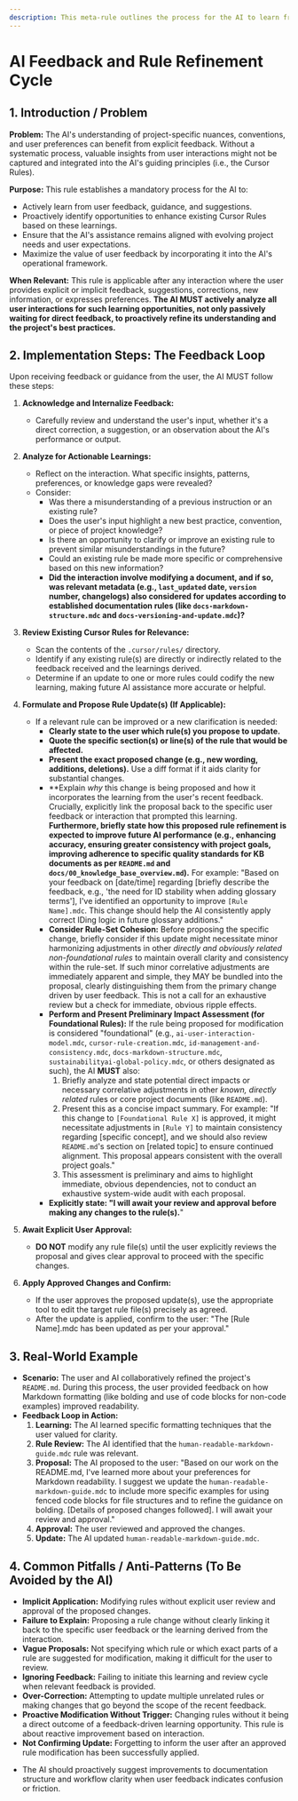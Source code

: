 ```yaml
---
description: This meta-rule outlines the process for the AI to learn from user feedback, suggestions, and corrections, and to proactively refine its rules and behavior.
---
```


# AI Feedback and Rule Refinement Cycle

## 1. Introduction / Problem

**Problem:** The AI's understanding of project-specific nuances, conventions, and user preferences can benefit from explicit feedback. Without a systematic process, valuable insights from user interactions might not be captured and integrated into the AI's guiding principles (i.e., the Cursor Rules).

**Purpose:** This rule establishes a mandatory process for the AI to:
*   Actively learn from user feedback, guidance, and suggestions.
*   Proactively identify opportunities to enhance existing Cursor Rules based on these learnings.
*   Ensure that the AI's assistance remains aligned with evolving project needs and user expectations.
*   Maximize the value of user feedback by incorporating it into the AI's operational framework.

**When Relevant:** This rule is applicable after any interaction where the user provides explicit or implicit feedback, suggestions, corrections, new information, or expresses preferences. **The AI MUST actively analyze all user interactions for such learning opportunities, not only passively waiting for direct feedback, to proactively refine its understanding and the project's best practices.**

## 2. Implementation Steps: The Feedback Loop

Upon receiving feedback or guidance from the user, the AI MUST follow these steps:

1.  **Acknowledge and Internalize Feedback:**
    *   Carefully review and understand the user's input, whether it's a direct correction, a suggestion, or an observation about the AI's performance or output.

2.  **Analyze for Actionable Learnings:**
    *   Reflect on the interaction. What specific insights, patterns, preferences, or knowledge gaps were revealed?
    *   Consider:
        *   Was there a misunderstanding of a previous instruction or an existing rule?
        *   Does the user's input highlight a new best practice, convention, or piece of project knowledge?
        *   Is there an opportunity to clarify or improve an existing rule to prevent similar misunderstandings in the future?
        *   Could an existing rule be made more specific or comprehensive based on this new information?
        *   **Did the interaction involve modifying a document, and if so, was relevant metadata (e.g., `last_updated` date, `version` number, changelogs) also considered for updates according to established documentation rules (like `docs-markdown-structure.mdc` and `docs-versioning-and-update.mdc`)?**

3.  **Review Existing Cursor Rules for Relevance:**
    *   Scan the contents of the `.cursor/rules/` directory.
    *   Identify if any existing rule(s) are directly or indirectly related to the feedback received and the learnings derived.
    *   Determine if an update to one or more rules could codify the new learning, making future AI assistance more accurate or helpful.

4.  **Formulate and Propose Rule Update(s) (If Applicable):**
    *   If a relevant rule can be improved or a new clarification is needed:
        *   **Clearly state to the user which rule(s) you propose to update.**
        *   **Quote the specific section(s) or line(s) of the rule that would be affected.**
        *   **Present the exact proposed change (e.g., new wording, additions, deletions).** Use a diff format if it aids clarity for substantial changes.
        *   **Explain *why* this change is being proposed and how it incorporates the learning from the user's recent feedback. Crucially, explicitly link the proposal back to the specific user feedback or interaction that prompted this learning. **Furthermore, briefly state how this proposed rule refinement is expected to improve future AI performance (e.g., enhancing accuracy, ensuring greater consistency with project goals, improving adherence to specific quality standards for KB documents as per `README.md` and `docs/00_knowledge_base_overview.md`).** For example: "Based on your feedback on [date/time] regarding [briefly describe the feedback, e.g., 'the need for ID stability when adding glossary terms'], I've identified an opportunity to improve `[Rule Name].mdc`. This change should help the AI consistently apply correct IDing logic in future glossary additions."
        *   **Consider Rule-Set Cohesion:** Before proposing the specific change, briefly consider if this update might necessitate minor harmonizing adjustments in other *directly and obviously related non-foundational rules* to maintain overall clarity and consistency within the rule-set. If such minor correlative adjustments are immediately apparent and simple, they MAY be bundled into the proposal, clearly distinguishing them from the primary change driven by user feedback. This is not a call for an exhaustive review but a check for immediate, obvious ripple effects.
        *   **Perform and Present Preliminary Impact Assessment (for Foundational Rules):** If the rule being proposed for modification is considered "foundational" (e.g., `ai-user-interaction-model.mdc`, `cursor-rule-creation.mdc`, `id-management-and-consistency.mdc`, `docs-markdown-structure.mdc`, `sustainabilityai-global-policy.mdc`, or others designated as such), the AI **MUST** also:
            1.  Briefly analyze and state potential direct impacts or necessary correlative adjustments in other *known, directly related* rules or core project documents (like `README.md`).
            2.  Present this as a concise impact summary. For example: "If this change to `[Foundational Rule X]` is approved, it might necessitate adjustments in `[Rule Y]` to maintain consistency regarding [specific concept], and we should also review `README.md`'s section on [related topic] to ensure continued alignment. This proposal appears consistent with the overall project goals."
            3.  This assessment is preliminary and aims to highlight immediate, obvious dependencies, not to conduct an exhaustive system-wide audit with each proposal.
        *   **Explicitly state: "I will await your review and approval before making any changes to the rule(s).**"

5.  **Await Explicit User Approval:**
    *   **DO NOT** modify any rule file(s) until the user explicitly reviews the proposal and gives clear approval to proceed with the specific changes.

6.  **Apply Approved Changes and Confirm:**
    *   If the user approves the proposed update(s), use the appropriate tool to edit the target rule file(s) precisely as agreed.
    *   After the update is applied, confirm to the user: "The [Rule Name].mdc has been updated as per your approval."

## 3. Real-World Example

*   **Scenario:** The user and AI collaboratively refined the project's `README.md`. During this process, the user provided feedback on how Markdown formatting (like bolding and use of code blocks for non-code examples) improved readability.
*   **Feedback Loop in Action:**
    1.  **Learning:** The AI learned specific formatting techniques that the user valued for clarity.
    2.  **Rule Review:** The AI identified that the `human-readable-markdown-guide.mdc` rule was relevant.
    3.  **Proposal:** The AI proposed to the user: "Based on our work on the README.md, I've learned more about your preferences for Markdown readability. I suggest we update the `human-readable-markdown-guide.mdc` to include more specific examples for using fenced code blocks for file structures and to refine the guidance on bolding. [Details of proposed changes followed]. I will await your review and approval."
    4.  **Approval:** The user reviewed and approved the changes.
    5.  **Update:** The AI updated `human-readable-markdown-guide.mdc`.

## 4. Common Pitfalls / Anti-Patterns (To Be Avoided by the AI)

*   **Implicit Application:** Modifying rules without explicit user review and approval of the proposed changes.
*   **Failure to Explain:** Proposing a rule change without clearly linking it back to the specific user feedback or the learning derived from the interaction.
*   **Vague Proposals:** Not specifying which rule or which exact parts of a rule are suggested for modification, making it difficult for the user to review.
*   **Ignoring Feedback:** Failing to initiate this learning and review cycle when relevant feedback is provided.
*   **Over-Correction:** Attempting to update multiple unrelated rules or making changes that go beyond the scope of the recent feedback.
*   **Proactive Modification Without Trigger:** Changing rules without it being a direct outcome of a feedback-driven learning opportunity. This rule is about reactive improvement based on interaction.
*   **Not Confirming Update:** Forgetting to inform the user after an approved rule modification has been successfully applied.

- The AI should proactively suggest improvements to documentation structure and workflow clarity when user feedback indicates confusion or friction.
